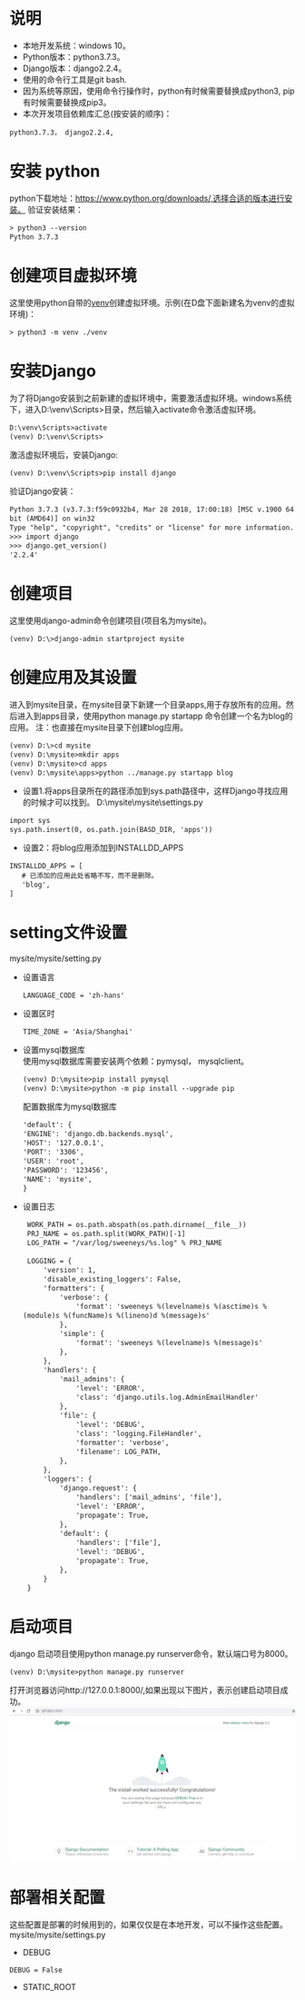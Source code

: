 # 说明
  - 本地开发系统：windows 10。
  - Python版本：python3.7.3。
  - Django版本：django2.2.4。
  - 使用的命令行工具是git bash.
  - 因为系统等原因，使用命令行操作时，python有时候需要替换成python3, pip有时候需要替换成pip3。
  - 本次开发项目依赖库汇总(按安装的顺序)：
  ``` 
  python3.7.3， django2.2.4, 
  ```
# 安装 python
python下载地址：https://www.python.org/downloads/,选择合适的版本进行安装。
验证安装结果：
```
> python3 --version
Python 3.7.3
```
# 创建项目虚拟环境
这里使用python自带的[venv](https://docs.python.org/3/library/venv.html)创建虚拟环境。示例(在D盘下面新建名为venv的虚拟环境)：
```
> python3 -m venv ./venv
```
# 安装Django
为了将Django安装到之前新建的虚拟环境中，需要激活虚拟环境。windows系统下，进入D:\venv\Scripts>目录，然后输入activate命令激活虚拟环境。
```
D:\venv\Scripts>activate  
(venv) D:\venv\Scripts>  
```
激活虚拟环境后，安装Django:
```
(venv) D:\venv\Scripts>pip install django
```
验证Django安装：
```(venv) D:\venv\Scripts>python3
Python 3.7.3 (v3.7.3:f59c0932b4, Mar 28 2018, 17:00:18) [MSC v.1900 64 bit (AMD64)] on win32
Type "help", "copyright", "credits" or "license" for more information.
>>> import django
>>> django.get_version()
'2.2.4'
```
# 创建项目
这里使用django-admin命令创建项目(项目名为mysite)。
```
(venv) D:\>django-admin startproject mysite
```
# 创建应用及其设置
进入到mysite目录，在mysite目录下新建一个目录apps,用于存放所有的应用。然后进入到apps目录，使用python manage.py startapp 命令创建一个名为blog的应用。
注：也直接在mysite目录下创建blog应用。
```
(venv) D:\>cd mysite
(venv) D:\mysite>mkdir apps
(venv) D:\mysite>cd apps
(venv) D:\mysite\apps>python ../manage.py startapp blog
```
 - 设置1.将apps目录所在的路径添加到sys.path路径中，这样Django寻找应用的时候才可以找到。
 D:\mysite\mysite\settings.py
 ```
import sys
sys.path.insert(0, os.path.join(BASD_DIR, 'apps'))
 ```
 - 设置2：将blog应用添加到INSTALLDD_APPS
 ```
INSTALLDD_APPS = [
    # 已添加的应用此处省略不写，而不是删除。
    'blog',
]
```

# setting文件设置
mysite/mysite/setting.py
 - 设置语言
    ```
    LANGUAGE_CODE = 'zh-hans'
    ```
 - 设置区时
    ```
    TIME_ZONE = 'Asia/Shanghai'
     ```
  - 设置mysql数据库 <br/>
    使用mysql数据库需要安装两个依赖：pymysql， mysqlclient。
    ``` 
    (venv) D:\mysite>pip install pymysql
    (venv) D:\mysite>python -m pip install --upgrade pip
    ```
    配置数据库为mysql数据库
    ``` 
    'default': {
    'ENGINE': 'django.db.backends.mysql',
    'HOST': '127.0.0.1',
    'PORT': '3306',
    'USER': 'root',
    'PASSWORD': '123456',
    'NAME': 'mysite',
    }
    ```
 - 设置日志
   ``` 
    WORK_PATH = os.path.abspath(os.path.dirname(__file__))
    PRJ_NAME = os.path.split(WORK_PATH)[-1]
    LOG_PATH = "/var/log/sweeneys/%s.log" % PRJ_NAME
    
    LOGGING = {
        'version': 1,
        'disable_existing_loggers': False,
        'formatters': {
            'verbose': {
                'format': 'sweeneys %(levelname)s %(asctime)s %(module)s %(funcName)s %(lineno)d %(message)s'
            },
            'simple': {
                'format': 'sweeneys %(levelname)s %(message)s'
            },
        },
        'handlers': {
            'mail_admins': {
                'level': 'ERROR',
                'class': 'django.utils.log.AdminEmailHandler'
            },
            'file': {
                'level': 'DEBUG',
                'class': 'logging.FileHandler',
                'formatter': 'verbose',
                'filename': LOG_PATH,
            },
        },
        'loggers': {
            'django.request': {
                'handlers': ['mail_admins', 'file'],
                'level': 'ERROR',
                'propagate': True,
            },
            'default': {
                'handlers': ['file'],
                'level': 'DEBUG',
                'propagate': True,
            },
        }
    }
   ```
 # 启动项目
 django 启动项目使用python manage.py runserver命令，默认端口号为8000。
 ``` 
 (venv) D:\mysite>python manage.py runserver
 ```
 打开浏览器访问http://127.0.0.1:8000/,如果出现以下图片，表示创建启动项目成功。
 ![](images/01_01_Django启动成功截图.png)
 
 # 部署相关配置
 这些配置是部署的时候用到的，如果仅仅是在本地开发，可以不操作这些配置。
 <br/>mysite/mysite/settings.py
 - DEBUG
 ```
DEBUG = False
```
- STATIC_ROOT
``` 

```
 


